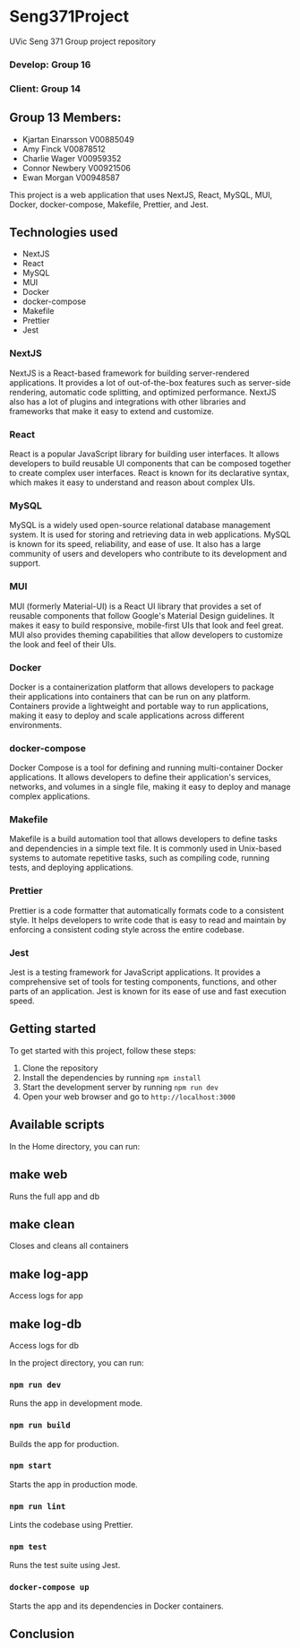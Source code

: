 # Seng371Project

UVic Seng 371 Group project repository

### Develop: Group 16

### Client: Group 14

## Group 13 Members:

- Kjartan Einarsson V00885049
- Amy Finck V00878512
- Charlie Wager V00959352
- Connor Newbery V00921506
- Ewan Morgan V00948587

This project is a web application that uses NextJS, React, MySQL, MUI, Docker, docker-compose, Makefile, Prettier, and Jest.

## Technologies used

- NextJS
- React
- MySQL
- MUI
- Docker
- docker-compose
- Makefile
- Prettier
- Jest

### NextJS

NextJS is a React-based framework for building server-rendered applications. It provides a lot of out-of-the-box features such as server-side rendering, automatic code splitting, and optimized performance. NextJS also has a lot of plugins and integrations with other libraries and frameworks that make it easy to extend and customize.

### React

React is a popular JavaScript library for building user interfaces. It allows developers to build reusable UI components that can be composed together to create complex user interfaces. React is known for its declarative syntax, which makes it easy to understand and reason about complex UIs.

### MySQL

MySQL is a widely used open-source relational database management system. It is used for storing and retrieving data in web applications. MySQL is known for its speed, reliability, and ease of use. It also has a large community of users and developers who contribute to its development and support.

### MUI

MUI (formerly Material-UI) is a React UI library that provides a set of reusable components that follow Google's Material Design guidelines. It makes it easy to build responsive, mobile-first UIs that look and feel great. MUI also provides theming capabilities that allow developers to customize the look and feel of their UIs.

### Docker

Docker is a containerization platform that allows developers to package their applications into containers that can be run on any platform. Containers provide a lightweight and portable way to run applications, making it easy to deploy and scale applications across different environments.

### docker-compose

Docker Compose is a tool for defining and running multi-container Docker applications. It allows developers to define their application's services, networks, and volumes in a single file, making it easy to deploy and manage complex applications.

### Makefile

Makefile is a build automation tool that allows developers to define tasks and dependencies in a simple text file. It is commonly used in Unix-based systems to automate repetitive tasks, such as compiling code, running tests, and deploying applications.

### Prettier

Prettier is a code formatter that automatically formats code to a consistent style. It helps developers to write code that is easy to read and maintain by enforcing a consistent coding style across the entire codebase.

### Jest

Jest is a testing framework for JavaScript applications. It provides a comprehensive set of tools for testing components, functions, and other parts of an application. Jest is known for its ease of use and fast execution speed.

## Getting started

To get started with this project, follow these steps:

1. Clone the repository
2. Install the dependencies by running `npm install`
3. Start the development server by running `npm run dev`
4. Open your web browser and go to `http://localhost:3000`

## Available scripts

In the Home directory, you can run:

## make web

Runs the full app and db

## make clean

Closes and cleans all containers

## make log-app

Access logs for app

## make log-db

Access logs for db

In the project directory, you can run:

### `npm run dev`

Runs the app in development mode.

### `npm run build`

Builds the app for production.

### `npm start`

Starts the app in production mode.

### `npm run lint`

Lints the codebase using Prettier.

### `npm test`

Runs the test suite using Jest.

### `docker-compose up`

Starts the app and its dependencies in Docker containers.

## Conclusion

